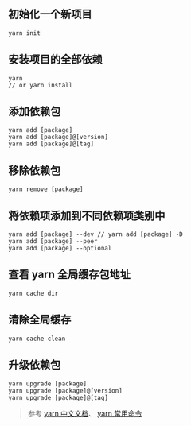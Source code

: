 ## 初始化一个新项目

```
yarn init
```

## 安装项目的全部依赖

```
yarn
// or yarn install
```

## 添加依赖包

```
yarn add [package]
yarn add [package]@[version]
yarn add [package]@[tag]
```

## 移除依赖包

```
yarn remove [package]
```

## 将依赖项添加到不同依赖项类别中

```
yarn add [package] --dev // yarn add [package] -D
yarn add [package] --peer
yarn add [package] --optional
```

## 查看 yarn 全局缓存包地址

```
yarn cache dir
```

## 清除全局缓存

```
yarn cache clean
```

## 升级依赖包

```
yarn upgrade [package]
yarn upgrade [package]@[version]
yarn upgrade [package]@[tag]
```

> 参考 [yarn 中文文档](https://yarn.bootcss.com/docs/usage/)、 [yarn 常用命令](https://www.jianshu.com/p/f5d85e541a99)
